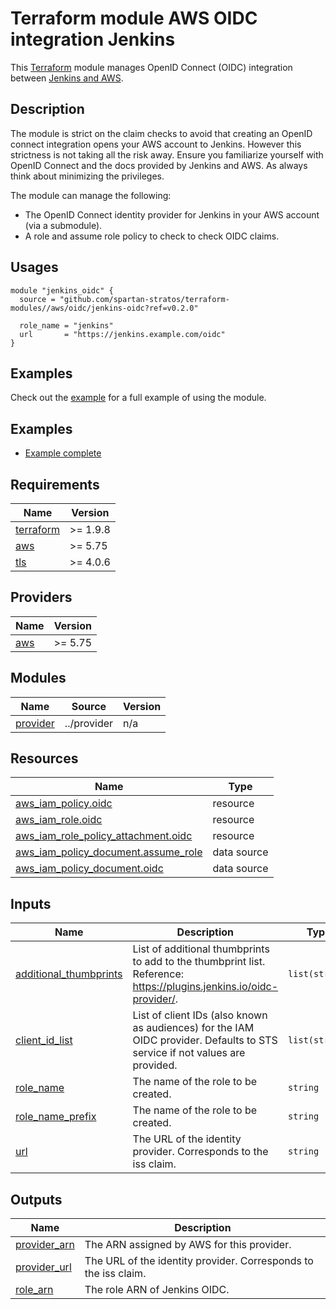 # Terraform module AWS OIDC integration Jenkins

This [Terraform](https://www.terraform.io/) module manages OpenID Connect (OIDC) integration between [Jenkins and AWS](https://plugins.jenkins.io/oidc-provider/).

## Description

The module is strict on the claim checks to avoid that creating an OpenID connect integration opens your AWS account to Jenkins. However this strictness is not taking all the risk away. Ensure you familiarize yourself with OpenID Connect and the docs provided by Jenkins and AWS. As always think about minimizing the privileges.

The module can manage the following:

- The OpenID Connect identity provider for Jenkins in your AWS account (via a submodule).
- A role and assume role policy to check to check OIDC claims.

## Usages
```hcl
module "jenkins_oidc" {
  source = "github.com/spartan-stratos/terraform-modules//aws/oidc/jenkins-oidc?ref=v0.2.0"

  role_name = "jenkins"
  url       = "https://jenkins.example.com/oidc"
}
```

## Examples

Check out the [example](examples/default/README.md) for a full example of using the module.

## Examples
- [Example complete](./examples/complete/)

<!-- BEGIN_TF_DOCS -->
## Requirements

| Name | Version |
|------|---------|
| <a name="requirement_terraform"></a> [terraform](#requirement\_terraform) | \>= 1.9.8 |
| <a name="requirement_aws"></a> [aws](#requirement\_aws) | \>= 5.75 |
| <a name="requirement_tls"></a> [tls](#requirement\_tls) | \>= 4.0.6 |

## Providers

| Name | Version |
|------|---------|
| <a name="provider_aws"></a> [aws](#provider\_aws) | \>= 5.75 |

## Modules

| Name | Source | Version |
|------|--------|---------|
| <a name="module_provider"></a> [provider](#module\_provider) | ../provider | n/a |

## Resources

| Name | Type |
|------|------|
| [aws_iam_policy.oidc](https://registry.terraform.io/providers/hashicorp/aws/latest/docs/resources/iam_policy) | resource |
| [aws_iam_role.oidc](https://registry.terraform.io/providers/hashicorp/aws/latest/docs/resources/iam_role) | resource |
| [aws_iam_role_policy_attachment.oidc](https://registry.terraform.io/providers/hashicorp/aws/latest/docs/resources/iam_role_policy_attachment) | resource |
| [aws_iam_policy_document.assume_role](https://registry.terraform.io/providers/hashicorp/aws/latest/docs/data-sources/iam_policy_document) | data source |
| [aws_iam_policy_document.oidc](https://registry.terraform.io/providers/hashicorp/aws/latest/docs/data-sources/iam_policy_document) | data source |

## Inputs

| Name | Description | Type | Default | Required |
|------|-------------|------|---------|:--------:|
| <a name="input_additional_thumbprints"></a> [additional\_thumbprints](#input\_additional\_thumbprints) | List of additional thumbprints to add to the thumbprint list. Reference: https://plugins.jenkins.io/oidc-provider/. | `list(string)` | `[]` | no |
| <a name="input_client_id_list"></a> [client\_id\_list](#input\_client\_id\_list) | List of client IDs (also known as audiences) for the IAM OIDC provider. Defaults to STS service if not values are provided. | `list(string)` | <pre>[<br/>  "sts.amazonaws.com"<br/>]</pre> | no |
| <a name="input_role_name"></a> [role\_name](#input\_role\_name) | The name of the role to be created. | `string` | n/a | yes |
| <a name="input_role_name_prefix"></a> [role\_name\_prefix](#input\_role\_name\_prefix) | The name of the role to be created. | `string` | `""` | no |
| <a name="input_url"></a> [url](#input\_url) | The URL of the identity provider. Corresponds to the iss claim. | `string` | n/a | yes |

## Outputs

| Name | Description |
|------|-------------|
| <a name="output_provider_arn"></a> [provider\_arn](#output\_provider\_arn) | The ARN assigned by AWS for this provider. |
| <a name="output_provider_url"></a> [provider\_url](#output\_provider\_url) | The URL of the identity provider. Corresponds to the iss claim. |
| <a name="output_role_arn"></a> [role\_arn](#output\_role\_arn) | The role ARN of Jenkins OIDC. |
<!-- END_TF_DOCS -->